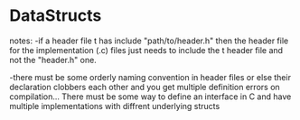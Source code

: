 # DataStructs


notes:
-if a header file t has
   include "path/to/header.h" 
 then the header file for the implementation (.c) files just needs 
 to include the t header file and not the "header.h" one.

-there must be some orderly naming convention in header files or else
 their declaration clobbers each other and you get multiple definition
 errors on compilation... There must be some way to define an interface in C
 and have multiple implementations with diffrent underlying structs
